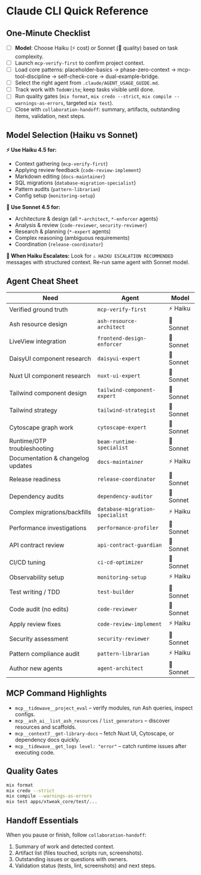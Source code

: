 # Claude CLI Quick Reference

## One-Minute Checklist
- [ ] **Model**: Choose Haiku (⚡ cost) or Sonnet (🧠 quality) based on task complexity.
- [ ] Launch `mcp-verify-first` to confirm project context.
- [ ] Load core patterns: placeholder-basics → phase-zero-context → mcp-tool-discipline → self-check-core → dual-example-bridge.
- [ ] Select the right agent from `.claude/AGENT_USAGE_GUIDE.md`.
- [ ] Track work with `TodoWrite`; keep tasks visible until done.
- [ ] Run quality gates (`mix format`, `mix credo --strict`, `mix compile --warnings-as-errors`, targeted `mix test`).
- [ ] Close with `collaboration-handoff`: summary, artifacts, outstanding items, validation, next steps.

## Model Selection (Haiku vs Sonnet)

**⚡ Use Haiku 4.5 for:**
- Context gathering (`mcp-verify-first`)
- Applying review feedback (`code-review-implement`)
- Markdown editing (`docs-maintainer`)
- SQL migrations (`database-migration-specialist`)
- Pattern audits (`pattern-librarian`)
- Config setup (`monitoring-setup`)

**🧠 Use Sonnet 4.5 for:**
- Architecture & design (all `*-architect`, `*-enforcer` agents)
- Analysis & review (`code-reviewer`, `security-reviewer`)
- Research & planning (`*-expert` agents)
- Complex reasoning (ambiguous requirements)
- Coordination (`release-coordinator`)

**🔄 When Haiku Escalates:**
Look for `⚠️ HAIKU ESCALATION RECOMMENDED` messages with structured context. Re-run same agent with Sonnet model.

## Agent Cheat Sheet
| Need | Agent | Model |
| --- | --- | --- |
| Verified ground truth | `mcp-verify-first` | ⚡ Haiku |
| Ash resource design | `ash-resource-architect` | 🧠 Sonnet |
| LiveView integration | `frontend-design-enforcer` | 🧠 Sonnet |
| DaisyUI component research | `daisyui-expert` | 🧠 Sonnet |
| Nuxt UI component research | `nuxt-ui-expert` | 🧠 Sonnet |
| Tailwind component design | `tailwind-component-expert` | 🧠 Sonnet |
| Tailwind strategy | `tailwind-strategist` | 🧠 Sonnet |
| Cytoscape graph work | `cytoscape-expert` | 🧠 Sonnet |
| Runtime/OTP troubleshooting | `beam-runtime-specialist` | 🧠 Sonnet |
| Documentation & changelog updates | `docs-maintainer` | ⚡ Haiku |
| Release readiness | `release-coordinator` | 🧠 Sonnet |
| Dependency audits | `dependency-auditor` | 🧠 Sonnet |
| Complex migrations/backfills | `database-migration-specialist` | ⚡ Haiku |
| Performance investigations | `performance-profiler` | 🧠 Sonnet |
| API contract review | `api-contract-guardian` | 🧠 Sonnet |
| CI/CD tuning | `ci-cd-optimizer` | 🧠 Sonnet |
| Observability setup | `monitoring-setup` | ⚡ Haiku |
| Test writing / TDD | `test-builder` | 🧠 Sonnet |
| Code audit (no edits) | `code-reviewer` | 🧠 Sonnet |
| Apply review fixes | `code-review-implement` | ⚡ Haiku |
| Security assessment | `security-reviewer` | 🧠 Sonnet |
| Pattern compliance audit | `pattern-librarian` | ⚡ Haiku |
| Author new agents | `agent-architect` | 🧠 Sonnet |

## MCP Command Highlights
- `mcp__tidewave__project_eval` – verify modules, run Ash queries, inspect configs.
- `mcp__ash_ai__list_ash_resources` / `list_generators` – discover resources and scaffolds.
- `mcp__context7__get-library-docs` – fetch Nuxt UI, Cytoscape, or dependency docs quickly.
- `mcp__tidewave__get_logs level: "error"` – catch runtime issues after executing code.

## Quality Gates
```bash
mix format
mix credo --strict
mix compile --warnings-as-errors
mix test apps/xtweak_core/test/...
```

## Handoff Essentials
When you pause or finish, follow `collaboration-handoff`:
1. Summary of work and detected context.
2. Artifact list (files touched, scripts run, screenshots).
3. Outstanding issues or questions with owners.
4. Validation status (tests, lint, screenshots) and next steps.
